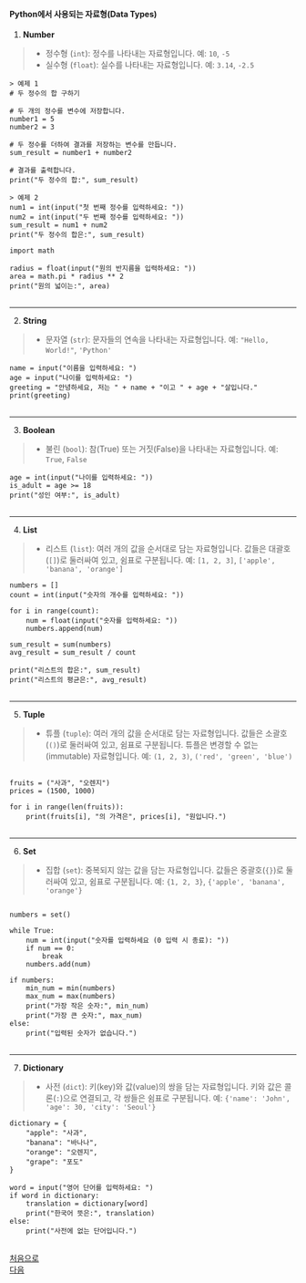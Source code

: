 #### Python에서 사용되는 자료형(Data Types)

1. **Number**
>- 정수형 (`int`): 정수를 나타내는 자료형입니다. 예: `10`, `-5`
>- 실수형 (`float`): 실수를 나타내는 자료형입니다. 예: `3.14`, `-2.5`

```
> 예제 1
# 두 정수의 합 구하기

# 두 개의 정수를 변수에 저장합니다.
number1 = 5
number2 = 3

# 두 정수를 더하여 결과를 저장하는 변수를 만듭니다.
sum_result = number1 + number2

# 결과를 출력합니다.
print("두 정수의 합:", sum_result)
```

```
> 예제 2
num1 = int(input("첫 번째 정수를 입력하세요: "))
num2 = int(input("두 번째 정수를 입력하세요: "))
sum_result = num1 + num2
print("두 정수의 합은:", sum_result)
```


<pre>
<code>import math

radius = float(input("원의 반지름을 입력하세요: "))
area = math.pi * radius ** 2
print("원의 넓이는:", area)
</code>
</pre>

---

2. **String**
> - 문자열 (`str`): 문자들의 연속을 나타내는 자료형입니다. 예: `"Hello, World!"`, `'Python'`

<pre>
<code>name = input("이름을 입력하세요: ")
age = input("나이를 입력하세요: ")
greeting = "안녕하세요, 저는 " + name + "이고 " + age + "살입니다."
print(greeting)
</code>
</pre>

---

3. **Boolean**
> - 불린 (`bool`): 참(True) 또는 거짓(False)을 나타내는 자료형입니다. 예: `True`, `False`

<pre>
<code>age = int(input("나이를 입력하세요: "))
is_adult = age >= 18
print("성인 여부:", is_adult)
</code>
</pre>

---

4. **List**
> - 리스트 (`list`): 여러 개의 값을 순서대로 담는 자료형입니다. 값들은 대괄호(`[]`)로 둘러싸여 있고, 쉼표로 구분됩니다. 예: `[1, 2, 3]`, `['apple', 'banana', 'orange']`

<pre>
<code>numbers = []
count = int(input("숫자의 개수를 입력하세요: "))

for i in range(count):
    num = float(input("숫자를 입력하세요: "))
    numbers.append(num)

sum_result = sum(numbers)
avg_result = sum_result / count

print("리스트의 합은:", sum_result)
print("리스트의 평균은:", avg_result)
</code>
</pre>

---

5. **Tuple**
> - 튜플 (`tuple`): 여러 개의 값을 순서대로 담는 자료형입니다. 값들은 소괄호(`()`)로 둘러싸여 있고, 쉼표로 구분됩니다. 튜플은 변경할 수 없는(immutable) 자료형입니다. 예: `(1, 2, 3)`, `('red', 'green', 'blue')`

<pre>
<code>
fruits = ("사과", "오렌지")
prices = (1500, 1000)

for i in range(len(fruits)):
    print(fruits[i], "의 가격은", prices[i], "원입니다.")
</code>
</pre>

---

6. **Set**
> - 집합 (`set`): 중복되지 않는 값을 담는 자료형입니다. 값들은 중괄호(`{}`)로 둘러싸여 있고, 쉼표로 구분됩니다. 예: `{1, 2, 3}`, `{'apple', 'banana', 'orange'}`

<pre>
<code>
numbers = set()

while True:
    num = int(input("숫자를 입력하세요 (0 입력 시 종료): "))
    if num == 0:
        break
    numbers.add(num)

if numbers:
    min_num = min(numbers)
    max_num = max(numbers)
    print("가장 작은 숫자:", min_num)
    print("가장 큰 숫자:", max_num)
else:
    print("입력된 숫자가 없습니다.")
</code>
</pre>

---

7. **Dictionary**
> - 사전 (`dict`): 키(key)와 값(value)의 쌍을 담는 자료형입니다. 키와 값은 콜론(`:`)으로 연결되고, 각 쌍들은 쉼표로 구분됩니다. 예: `{'name': 'John', 'age': 30, 'city': 'Seoul'}`

<pre>
<code>dictionary = {
    "apple": "사과",
    "banana": "바나나",
    "orange": "오렌지",
    "grape": "포도"
}

word = input("영어 단어를 입력하세요: ")
if word in dictionary:
    translation = dictionary[word]
    print("한국어 뜻은:", translation)
else:
    print("사전에 없는 단어입니다.")
</code>
</pre>


<!-- ## [목차](./READMY.md) -->
<a href="../READMY.md">처음으로</a> <br>
<a href="../READMY.md">다음</a>
